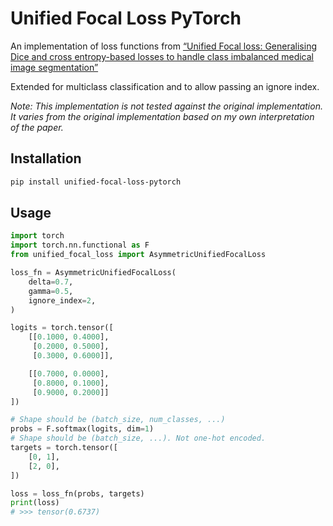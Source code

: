 # Unified Focal Loss PyTorch

An implementation of loss functions
from [“Unified Focal loss: Generalising Dice and cross entropy-based losses to handle class imbalanced medical image segmentation”][1]

Extended for multiclass classification and to allow passing an ignore index.

*Note: This implementation is not tested against the original implementation. It varies
from the original implementation based on my own interpretation of the paper.*

[1]: https://github.com/mlyg/unified-focal-loss

## Installation

```bash
pip install unified-focal-loss-pytorch
```

## Usage

```python
import torch
import torch.nn.functional as F
from unified_focal_loss import AsymmetricUnifiedFocalLoss

loss_fn = AsymmetricUnifiedFocalLoss(
    delta=0.7,
    gamma=0.5,
    ignore_index=2,
)

logits = torch.tensor([
    [[0.1000, 0.4000],
     [0.2000, 0.5000],
     [0.3000, 0.6000]],

    [[0.7000, 0.0000],
     [0.8000, 0.1000],
     [0.9000, 0.2000]]
])

# Shape should be (batch_size, num_classes, ...)
probs = F.softmax(logits, dim=1)
# Shape should be (batch_size, ...). Not one-hot encoded.
targets = torch.tensor([
    [0, 1],
    [2, 0],
])

loss = loss_fn(probs, targets)
print(loss)
# >>> tensor(0.6737)
```
